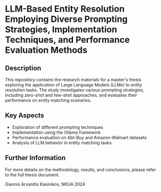 # LLM-Based Entity Resolution Employing Diverse Prompting Strategies, Implementation Techniques, and Performance Evaluation Methods

## Description

This repository contains the research materials for a master's thesis exploring the application of Large Language Models (LLMs) to entity resolution tasks. The study investigates various prompting strategies, including zero-shot and few-shot approaches, and evaluates their performance on entity matching scenarios.

## Key Aspects

- Exploration of different prompting techniques
- Implementation using the Ollama framework
- Performance evaluation on Abt-Buy and Amazon-Walmart datasets
- Analysis of LLM behavior in entity matching tasks

## Further Information
For more details on the methodology, results, and conclusions, please refer to the full thesis document.

Giannis Arvanitis Kasinikos,
NKUA 2024
